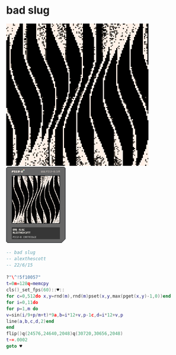 <h1>bad slug</h1>

<img src='bad_slug.gif'></img>
<img src='bad_slug.png'></img>

``` Lua
-- bad slug
-- alexthescott
-- 22/6/15

?"\^!5f10057"
t=0m=128q=memcpy
cls()_set_fps(60)::♥::
for c=0,512do x,y=rnd(m),rnd(m)pset(x,y,max(pget(x,y)-1,0))end
for i=0,11do
for p=1,m do
v=sin(i/9+p/m+t)*9a,b=i*12+v,p-1c,d=i*12+v,p
line(a,b,c,d,2)end
end
flip()q(24576,24640,2048)q(30720,30656,2048)
t-=.0002
goto ♥
```